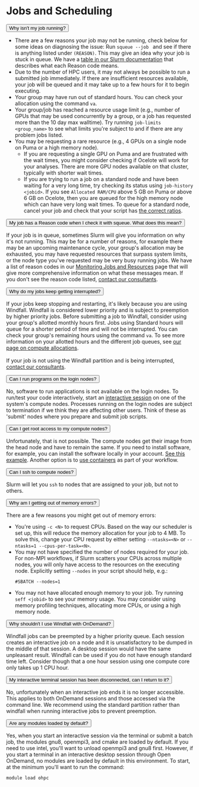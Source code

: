 # Jobs and Scheduling

<link rel="stylesheet" href="../../../assets/stylesheets/animated_dropdown.css">
<link rel="stylesheet" href="../../../assets/stylesheets/spacing.css">

<html>
    
<button class="collapsible">Why isn't my job running?</button>
<div class="content">
  <p>
      <ul>
      <li>There are a few reasons your job may not be running, check below for some ideas on diagnosing the issue:
      Run <code>squeue --job <jobid></code> and see if there is anything listed under <code>(REASON)</code>. This may give an idea why your job is stuck in queue. We have a <a href="../../../running_jobs/monitoring_jobs_and_resources/#slurm-reason-codes">table in our Slurm documentation</a> that describes what each Reason code means. </li>
      <li>Due to the number of HPC users, it may not always be possible to run a submitted job immediately. If there are insufficient resources available, your job will be queued and it may take up to a few hours for it to begin executing.</li>
      <li>Your group may have run out of standard hours. You can check your allocation using the command <code>va</code>.</li>
      <li>Your group/job has reached a resource usage limit (e.g., number of GPUs that may be used concurrently by a group, or a job has requested more than the 10 day max walltime). Try running <code>job-limits &#60;group_name&#62;</code> to see what limits you're subject to and if there are any problem jobs listed.</li>
      <li>You may be requesting a rare resource (e.g., 4 GPUs on a single node on Puma or a high memory node).
      <ul>
          <li>If you are requesting a single GPU on Puma and are frustrated with the wait times, you might consider checking if Ocelote will work for your analyses. There are more GPU nodes available on that cluster, typically with shorter wait times.</li>
          <li>If you are trying to run a job on a standard node and have been waiting for a very long time, try checking its status using <code>job-history &#60;jobid&#62;</code>. If you see <code>Allocated RAM/CPU</code> above 5 GB on Puma or above 6 GB on Ocelote, then you are queued for the high memory node which can have very long wait times. To queue for a standard node, cancel your job and check that your script has <a href="../../../running_jobs/cpus_and_memory/">the correct ratios</a>.</li>
      </ul></li>
      </ul>
  </p>
</div>

<button class="collapsible">My job has a Reason code when I check it with squeue. What does this mean?</button>
<div class="content">
  <p>If your job is in queue, sometimes Slurm will give you information on why it's not running. This may be for a number of reasons, for example there may be an upcoming maintenance cycle, your group's allocation may be exhausted, you may have requested resources that surpass system limits, or the node type you've requested may be very busy running jobs. We have a list of reason codes in our <a href="../../../running_jobs/monitoring_jobs_and_resources/#slurm-reason-codes">Monitoring Jobs and Resources</a> page that will give more comprehensive information on what these messages mean. If you don't see the reason code listed, <a href="../../../support_and_training/consulting_services/">contact our consultants</a>.
  </p>
</div>
    
<button class="collapsible">Why do my jobs keep getting interrupted?</button>
<div class="content">
  <p>If your jobs keep stopping and restarting, it's likely because you are using Windfall. Windfall is considered lower priority and is subject to preemption by higher priority jobs. Before submitting a job to Windfall, consider using your group's allotted monthly hours first. Jobs using Standard hours will queue for a shorter period of time and will not be interrupted. You can check your group's remaining hours using the command <code>va</code>. To see more information on your allotted hours and the different job queues, see <a href="../../../resources/allocations/">our page on compute allocations</a>.<br><br>If your job is not using the Windfall partition and is being interrupted, <a href="../../consulting_services/">contact our consultants</a>. 
  </p>
</div>
    
<button class="collapsible">Can I run programs on the login nodes?</button>
<div class="content">
  <p>No, software to run applications is not available on the login nodes. To run/test your code interactively, start an <a href="../../../running_jobs/interactive_jobs/">interactive session</a> on one of the system's compute nodes. Processes running on the login nodes are subject to termination if we think they are affecting other users. Think of these as 'submit' nodes where you prepare and submit job scripts. 
  </p>
</div>

<button class="collapsible">Can I get root access to my compute nodes?</button>
<div class="content">
  <p> Unfortunately, that is not possible. The compute nodes get their image from the head node and have to remain the same. If you need to install software, for example, you can install the software locally in your account. <a href="../../../software/user_installations/">See this example</a>. Another option is to <a href="../../../software/containers/what_are_containers/">use containers</a> as part of your workflow.
  </p>
</div>

<button class="collapsible">Can I ssh to compute nodes?</button>
<div class="content">
  <p>Slurm will let you <code>ssh</code> to nodes that are assigned to your job, but not to others. 
  </p>
</div>

<button class="collapsible">Why am I getting out of memory errors?</button>
<div class="content">
  <p>
      There are a few reasons you might get out of memory errors:
      <ul>
          <li>You're using <code>-c &#60;N&#62;</code> to request CPUs. Based on the way our scheduler is set up, this will reduce the memory allocation for your job to 4 MB. To solve this, change your CPU request by either setting <code>--ntasks=&#60;N&#62;</code> or <code>--ntasks=1 --cpus-per-task=&#60;N&#62;</code>.</li>
          <li>You may not have specified the number of nodes required for your job. For non-MPI workflows, if Slurm scatters your CPUs across multiple nodes, you will only have access to the resources on the executing node. Explicitly setting <code>--nodes</code> in your script should help, e.g.: 
          <pre><code class="language-bash">#SBATCH --nodes=1</code></pre>
          </li>
          <li>You may not have allocated enough memory to your job. Try running <code>seff &#60;jobid&#62;</code> to see your memory usage. You may consider using memory profiling techniques, allocating more CPUs, or using a high memory node.</li>
      </ul>
  </p>
</div>

<button class="collapsible">Why shouldn't I use Windfall with OnDemand?</button>
<div class="content">
  <p>
      Windfall jobs can be preempted by a higher priority queue. Each session creates an interactive job on a node and it is unsatisfactory to be dumped in the middle of that session. A desktop session would have the same unpleasant result.  Windfall can be used if you do not have enough standard time left. Consider though that a one hour session using one compute core only takes up 1 CPU hour. 
  </p>
</div>

<button class="collapsible">My interactive terminal session has been disconnected, can I return to it?</button>
<div class="content">
  <p>
      No, unfortunately when an interactive job ends it is no longer accessible. This applies to both OnDemand sessions and those accessed via the command line. We recommend using the standard partition rather than windfall when running interactive jobs to prevent preemption. 
  </p>
</div>

<button class="collapsible">Are any modules loaded by default?</button>
<div class="content">
  <p>
      Yes, when you start an interactive session via the terminal or submit a batch job, the modules gnu8, openmpi3, and cmake are loaded by default. If you need to use intel, you'll want to unload openmpi3 and gnu8 first.
      However, if you start a terminal in an interactive desktop session through Open OnDemand, no modules are loaded by default in this environment. To start, at the minimum you'll want to run the command:
      <pre><code class="language-bash">module load ohpc</code></pre>
  </p>
</div>
    
    
<div class="vertical-space"></div>
<script src="../../../assets/javascripts/animated_dropdown.js"></script>
</html>